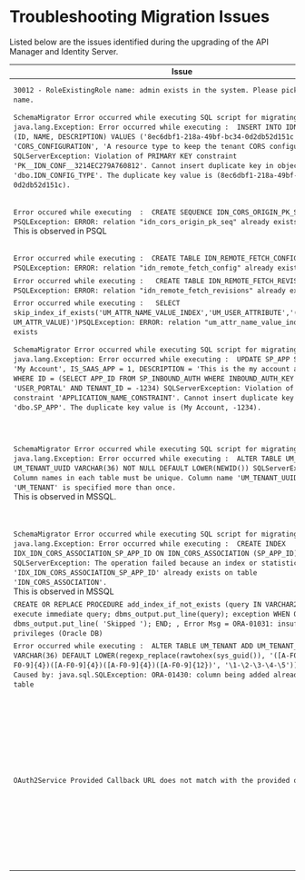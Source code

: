 # Troubleshooting Migration Issues

Listed below are the issues identified during the upgrading of the API Manager and Identity Server. 

| Issue | Solution |
|-------|----------|
| `30012 - RoleExistingRole name: admin exists in the system. Please pick another role name.` | Remove the `Internal/admin role` from the Roles List in the Management Console of OB2.0.0 UK setup. |
| `SchemaMigrator Error occurred while executing SQL script for migrating database java.lang.Exception: Error occurred while executing :  INSERT INTO IDN_CONFIG_TYPE (ID, NAME, DESCRIPTION) VALUES ('8ec6dbf1-218a-49bf-bc34-0d2db52d151c', 'CORS_CONFIGURATION', 'A resource type to keep the tenant CORS configurations') SQLServerException: Violation of PRIMARY KEY constraint 'PK__IDN_CONF__3214EC279A760812'. Cannot insert duplicate key in object 'dbo.IDN_CONFIG_TYPE'. The duplicate key value is (8ec6dbf1-218a-49bf-bc34-0d2db52d151c).` | Remove the duplicate row where `NAME=CORS_CONFIGURATION` from the `IDN_CONFIG_TYPE` table. |
| `Error occured while executing  :  CREATE SEQUENCE IDN_CORS_ORIGIN_PK_SEQ. PSQLException: ERROR: relation "idn_cors_origin_pk_seq" already exists.` <br/> This is observed in PSQL | Drop the indices `IDX_IDN_CORS_ASSOCIATION_SP_APP_ID`,  `IDX_IDN_CORS_ASSOCIATION_IDN_CORS_ORIGIN_ID` , drop tables `IDN_CORS_ASSOCIATION`, `IDN_CORS_ORIGIN` and drop the sequence `IDN_CORS_ORIGIN_PK_SEQ` |
| `Error occurred while executing :  CREATE TABLE IDN_REMOTE_FETCH_CONFIG PSQLException: ERROR: relation "idn_remote_fetch_config" already exists` ||
| `Error occurred while executing :   CREATE TABLE IDN_REMOTE_FETCH_REVISIONS PSQLException: ERROR: relation "idn_remote_fetch_revisions" already exists` ||
| `Error occurred while executing :   SELECT skip_index_if_exists('UM_ATTR_NAME_VALUE_INDEX','UM_USER_ATTRIBUTE','(UM_ATTR_NAME, UM_ATTR_VALUE)')PSQLException: ERROR: relation "um_attr_name_value_index" already exists` ||
| `SchemaMigrator Error occurred while executing SQL script for migrating database java.lang.Exception: Error occurred while executing :  UPDATE SP_APP SET APP_NAME = 'My Account', IS_SAAS_APP = 1, DESCRIPTION = 'This is the my account application.' WHERE ID = (SELECT APP_ID FROM SP_INBOUND_AUTH WHERE INBOUND_AUTH_KEY = 'USER_PORTAL' AND TENANT_ID = -1234) SQLServerException: Violation of UNIQUE KEY constraint 'APPLICATION_NAME_CONSTRAINT'. Cannot insert duplicate key in object 'dbo.SP_APP'. The duplicate key value is (My Account, -1234).` | <li> Remove the row where `APP_NAME=My Account` in the `SP_APP` table. </li> <li> Remove the column where `APP_NAME=MYACCOUNT` in the `IDN_OAUTH_CONSUMER_APPS` table. </li> <li> Remove the column where `UM_ROLE_NAME=Application/My Account` in the `UM_HYBRID_ROLE` table. </li> |
| `SchemaMigrator Error occurred while executing SQL script for migrating database java.lang.Exception: Error occurred while executing :  ALTER TABLE UM_TENANT ADD UM_TENANT_UUID VARCHAR(36) NOT NULL DEFAULT LOWER(NEWID()) SQLServerException: Column names in each table must be unique. Column name 'UM_TENANT_UUID' in table 'UM_TENANT' is specified more than once.` <br/> This is observed in MSSQL. | Drop the `DF__UM_TENANT__UM_TE__XXX` and `UQ__UM_TENAN__XXX` constraints from the `UM_TENANT` table. <br/> <br/> Also, remove `UM_TENANT_UUID` Column from the `UM_TENANT`table. <br/> <br/> If this occurs in PostgreSQL: <br/> Delete the `UM_TENANT_UUID` column from the `UM_TENANT` table and the associated constraint `um_tenant_um_tenant_uuid_key`|
| `SchemaMigrator Error occurred while executing SQL script for migrating database java.lang.Exception: Error occurred while executing :  CREATE INDEX IDX_IDN_CORS_ASSOCIATION_SP_APP_ID ON IDN_CORS_ASSOCIATION (SP_APP_ID) SQLServerException: The operation failed because an index or statistics with name 'IDX_IDN_CORS_ASSOCIATION_SP_APP_ID' already exists on table 'IDN_CORS_ASSOCIATION'.` <br/> This is observed in MSSQL | Drop the `IDX_IDN_CORS_ASSOCIATION_SP_APP_ID` and `IDX_IDN_CORS_ASSOCIATION_IDN_CORS_ORIGIN_ID` constraints from the `IDN_CORS_ASSOCIATION` table. |
| `CREATE OR REPLACE PROCEDURE add_index_if_not_exists (query IN VARCHAR2) IS BEGIN execute immediate query; dbms_output.put_line(query); exception WHEN OTHERS THEN dbms_output.put_line( 'Skipped '); END; , Error Msg = ORA-01031: insufficient privileges (Oracle DB)` | Grant `CREATE PROCEDURE` privileges to users. <br/> For example, `GRANT CREATE PROCEDURE TO <user_name>;` |
| `Error occurred while executing :  ALTER TABLE UM_TENANT ADD UM_TENANT_UUID VARCHAR(36) DEFAULT LOWER(regexp_replace(rawtohex(sys_guid()), '([A-F0-9]{8})([A-F0-9]{4})([A-F0-9]{4})([A-F0-9]{4})([A-F0-9]{12})', '\1-\2-\3-\4-\5')) NOT NULL Caused by: java.sql.SQLException: ORA-01430: column being added already exists in table` | Drop the `UM_TENANT_UUID` column from the `UM_TENANT` table |
| `OAuth2Service Provided Callback URL does not match with the provided one.` | Go to API Publisher and API Developer Portal and update the hostnames in the callback URLs of Service Providers. <ol> <li> Go to the Management Console at <https://APIM_HOST:9443/carbon> </li> <li> Go to **Service Providers > List**  [ ![](../../assets/img/install-and-setup/upgrading-the-solution/edit-apimpublisher.png)](../../assets/img/install-and-setup/upgrading-the-solution/edit-apimpublisher.png) </li> <li> Edit **apim_publisher** </li> <li> Go to **Inbound Authentication Configuration > OAuth/OpenID Connect Configuration > Edit**. </li> <li> Update the hostnames in **Callback Url** with the hostname of your API Manager server </li> </ol> |


